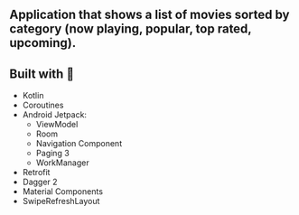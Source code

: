 ## Application that shows a list of movies sorted by category (now playing, popular, top rated, upcoming).


## Built with :hammer:

+ Kotlin
+ Coroutines
+ Android Jetpack:
  + ViewModel
  + Room
  + Navigation Component
  + Paging 3
  + WorkManager
+ Retrofit
+ Dagger 2
+ Material Components
+ SwipeRefreshLayout
